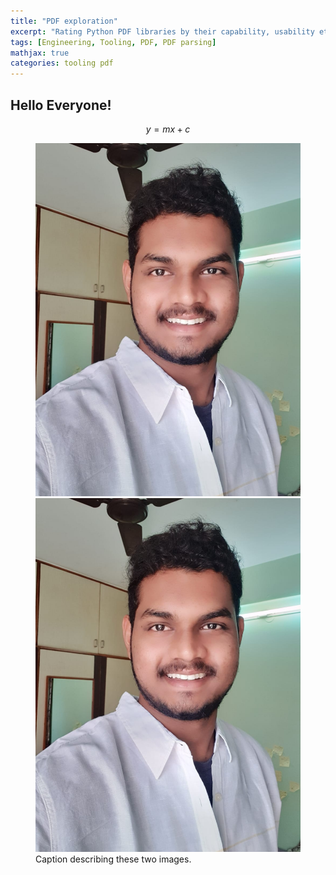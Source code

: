 ```yaml
---
title: "PDF exploration"
excerpt: "Rating Python PDF libraries by their capability, usability etc."
tags: [Engineering, Tooling, PDF, PDF parsing]
mathjax: true
categories: tooling pdf
---
```


## Hello Everyone!

$$ y = mx + c$$

<!-- <img src="/assets/images/displaypic.jpeg" alt=""> -->
<figure class="half">
    <a href="/assets/images/displaypic.jpeg"><img src="/assets/images/displaypic.jpeg"></a>
    <a href="/assets/images/displaypic.jpeg"><img src="/assets/images/displaypic.jpeg"></a>
    <figcaption>Caption describing these two images.</figcaption>
</figure>

<!-- ![alt](/assets/images/displaypic.jpeg) -->